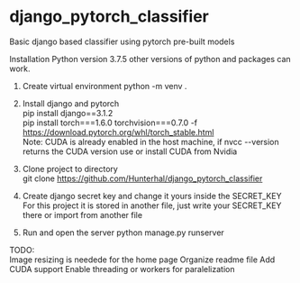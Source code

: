 # django_pytorch_classifier
Basic django based classifier using pytorch pre-built models

Installation
Python version 3.7.5 other versions of python and packages can work.
1) Create virtual environment
python -m venv .

2) Install django and pytorch  
pip install django==3.1.2  
pip install torch===1.6.0 torchvision===0.7.0 -f https://download.pytorch.org/whl/torch_stable.html  
Note: CUDA is already enabled in the host machine, if nvcc --version returns the CUDA version use or install CUDA from Nvidia 

3) Clone project to directory  
git clone https://github.com/Hunterhal/django_pytorch_classifier  

4) Create django secret key and change it yours inside the SECRET_KEY  
For this project it is stored in another file, just write your SECRET_KEY there or import from another file  

5) Run and open the server
python manage.py runserver 


TODO:  
Image resizing is needede for the home page
Organize readme file
Add CUDA support
Enable threading or workers for paralelization

